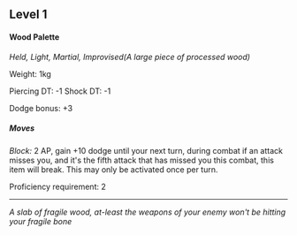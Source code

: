 ## Level 1
#### Wood Palette
*Held, Light, Martial, Improvised(A large piece of processed wood)*

Weight: 1kg

Piercing DT: -1
Shock DT: -1

Dodge bonus: +3

##### Moves

*Block:* 2 AP, gain +10 dodge until your next turn, during combat if an attack misses you, and it's the fifth attack that has missed you this combat, this item will break. This may only be activated once per turn.

Proficiency requirement: 2

---
*A slab of fragile wood, at-least the weapons of your enemy won't be hitting your fragile bone*